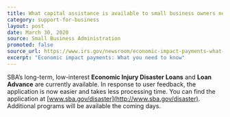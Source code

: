 ```yaml
---
title: What capital assistance is available to small business owners now?
category: support-for-business
layout: post
date: March 30, 2020
source: Small Business Administration
promoted: false
source_url: https://www.irs.gov/newsroom/economic-impact-payments-what-you-need-to-know
excerpt: "Economic impact payments: What you need to know"
---
```


SBA’s long-term, low-interest **Economic Injury Disaster Loans** and **Loan Advance** are currently available. In response to user feedback, the application is now easier and takes less processing time. You can find the application at [www.sba.gov/disaster](http://www.sba.gov/disaster). Additional programs will be available the coming days.
